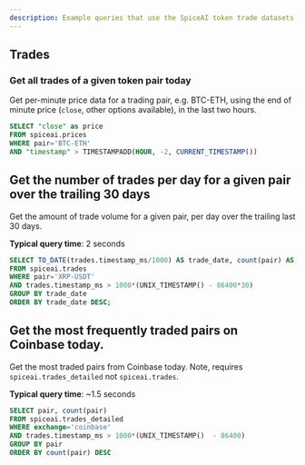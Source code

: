 ```yaml
---
description: Example queries that use the SpiceAI token trade datasets
---
```


## Trades

### Get all trades of a given token pair today
Get per-minute price data for a trading pair, e.g. BTC-ETH, using the end of minute price (`close`, other options available), in the last two hours.

```sql
SELECT "close" as price
FROM spiceai.prices
WHERE pair='BTC-ETH'
AND "timestamp" > TIMESTAMPADD(HOUR, -2, CURRENT_TIMESTAMP())
```

## Get the number of trades per day for a given pair over the trailing 30 days
Get the amount of trade volume for a given pair, per day over the trailing last 30 days.

**Typical query time**: 2 seconds

```sql
SELECT TO_DATE(trades.timestamp_ms/1000) AS trade_date, count(pair) AS trade_count
FROM spiceai.trades
WHERE pair='XRP-USDT'
AND trades.timestamp_ms > 1000*(UNIX_TIMESTAMP() - 86400*30)
GROUP BY trade_date
ORDER BY trade_date DESC;
```

## Get the most frequently traded pairs on Coinbase today.
Get the most traded pairs from Coinbase today. Note, requires `spiceai.trades_detailed` not `spiceai.trades`.

**Typical query time**: ~1.5 seconds

```sql
SELECT pair, count(pair)
FROM spiceai.trades_detailed
WHERE exchange='coinbase'
AND trades.timestamp_ms > 1000*(UNIX_TIMESTAMP()  - 86400)
GROUP BY pair
ORDER BY count(pair) DESC
```

